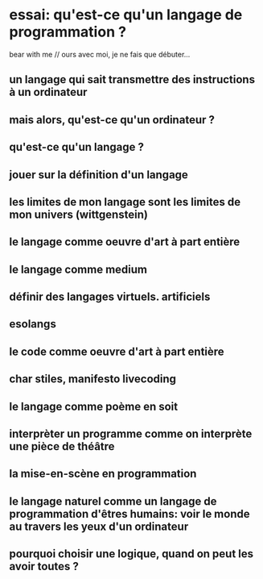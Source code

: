 # essai: qu'est-ce qu'un langage de programmation ?

bear with me // ours avec moi, je ne fais que débuter...

## un langage qui sait transmettre des instructions à un ordinateur

## mais alors, qu'est-ce qu'un ordinateur ?

## qu'est-ce qu'un langage ?

## jouer sur la définition d'un langage

## les limites de mon langage sont les limites de mon univers (wittgenstein)

## le langage comme oeuvre d'art à part entière

## le langage comme medium

## définir des langages virtuels. artificiels

## esolangs

## le code comme oeuvre d'art à part entière

## char stiles, manifesto livecoding

## le langage comme poème en soit

## interprèter un programme comme on interprète une pièce de théâtre

## la mise-en-scène en programmation

## le langage naturel comme un langage de programmation d'êtres humains: voir le monde au travers les yeux d'un ordinateur

## pourquoi choisir une logique, quand on peut les avoir toutes ?



